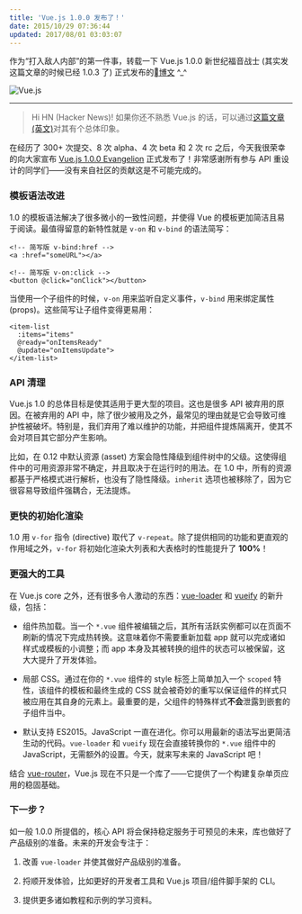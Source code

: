```yaml
---
title: 'Vue.js 1.0.0 发布了！'
date: 2015/10/29 07:36:44
updated: 2017/08/01 03:03:07
---
```


作为“打入敌人内部”的第一件事，转载一下 Vue.js 1.0.0 新世纪福音战士 (其实发这篇文章的时候已经 1.0.3 了) 正式发布的[博文](https://vuejs.org/2015/10/26/1.0.0-release/) ^_^

![Vue.js](/uploads/2015/10/2139857295.png)

----

> Hi HN (Hacker News)! 如果你还不熟悉 Vue.js 的话，可以通过[这篇文章 (英文)](http://blog.evanyou.me/2015/10/25/vuejs-re-introduction/)对其有个总体印象。

在经历了 300+ 次提交、8 次 alpha、4 次 beta 和 2 次 rc 之后，今天我很荣幸的向大家宣布 [Vue.js 1.0.0 Evangelion](https://github.com/vuejs/vue/releases/tag/1.0.0) 正式发布了！非常感谢所有参与 API 重设计的同学们——没有来自社区的贡献这是不可能完成的。

<!--more-->

### 模板语法改进

1.0 的模板语法解决了很多微小的一致性问题，并使得 Vue 的模板更加简洁且易于阅读。最值得留意的新特性就是 `v-on` 和 `v-bind` 的语法简写：

    <!-- 简写版 v-bind:href -->
    <a :href="someURL"></a>
    
    <!-- 简写版 v-on:click -->
    <button @click="onClick"></button>

当使用一个子组件的时候，`v-on` 用来监听自定义事件，`v-bind` 用来绑定属性 (props)。这些简写让子组件变得更易用：

    <item-list
      :items="items"
      @ready="onItemsReady"
      @update="onItemsUpdate">
    </item-list>

### API 清理

Vue.js 1.0 的总体目标是使其适用于更大型的项目。这也是很多 API 被弃用的原因。在被弃用的 API 中，除了很少被用及之外，最常见的理由就是它会导致可维护性被破坏。特别是，我们弃用了难以维护的功能，并把组件提炼隔离开，使其不会对项目其它部分产生影响。

比如，在 0.12 中默认资源 (asset) 方案会隐性降级到组件树中的父级。这使得组件中的可用资源非常不确定，并且取决于在运行时的用法。在 1.0 中，所有的资源都基于严格模式进行解析，也没有了隐性降级。`inherit` 选项也被移除了，因为它很容易导致组件强耦合，无法提炼。

### 更快的初始化渲染

1.0 用 `v-for` 指令 (directive) 取代了 `v-repeat`。除了提供相同的功能和更直观的作用域之外，`v-for` 将初始化渲染大列表和大表格时的性能提升了 **100%**！

### 更强大的工具

在 Vue.js core 之外，还有很多令人激动的东西：[vue-loader](https://github.com/vuejs/vue-loader) 和 [vueify](https://github.com/vuejs/vueify) 的新升级，包括：

- 组件热加载。当一个 `*.vue` 组件被编辑之后，其所有活跃实例都可以在页面不刷新的情况下完成热转换。这意味着你不需要重新加载 app 就可以完成诸如样式或模板的小调整；而 app 本身及其被转换的组件的状态可以被保留，这大大提升了开发体验。

- 局部 CSS。通过在你的 `*.vue` 组件的 style 标签上简单加入一个 `scoped` 特性，该组件的模板和最终生成的 CSS 就会被奇妙的重写以保证组件的样式只被应用在其自身的元素上。最重要的是，父组件的特殊样式**不会**泄露到嵌套的子组件当中。

- 默认支持 ES2015。JavaScript 一直在进化。你可以用最新的语法写出更简洁生动的代码。`vue-loader` 和 `vueify` 现在会直接转换你的 `*.vue` 组件中的 JavaScript，无需额外的设置。今天，就来写未来的 JavaScript 吧！

结合 [vue-router](https://github.com/vuejs/vue-router)，Vue.js 现在不只是一个库了——它提供了一个构建复杂单页应用的稳固基础。

### 下一步？

如一般 1.0.0 所提倡的，核心 API 将会保持稳定服务于可预见的未来，库也做好了产品级别的准备。未来的开发会专注于：

1. 改善 `vue-loader` 并使其做好产品级别的准备。

2. 捋顺开发体验，比如更好的开发者工具和 Vue.js 项目/组件脚手架的 CLI。

3. 提供更多诸如教程和示例的学习资料。
